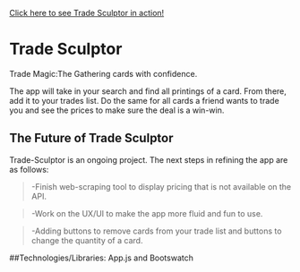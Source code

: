 [Click here to see Trade Sculptor in action!](http://trade-sculptor.surge.sh)
# Trade Sculptor
Trade Magic:The Gathering cards with confidence.  

The app will take in your search and find all printings of a card.  From there, add it to your trades list.  Do the same for all cards a friend wants to trade you and see the prices to make sure the deal is a win-win.

## The Future of Trade Sculptor
Trade-Sculptor is an ongoing project.  The next steps in refining the app are as follows:

>-Finish web-scraping tool to display pricing that is not available on the API.

>-Work on the UX/UI to make the app more fluid and fun to use.

>-Adding buttons to remove cards from your trade list and buttons to change the quantity of a card.

##Technologies/Libraries:
App.js and Bootswatch

